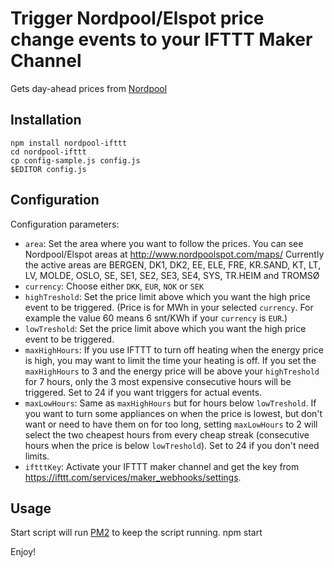 
# Trigger Nordpool/Elspot price change events to your IFTTT Maker Channel
Gets day-ahead prices from [Nordpool](http://www.nordpoolspot.com/Market-data1/Elspot/)

## Installation
    npm install nordpool-ifttt
    cd nordpool-ifttt
    cp config-sample.js config.js
    $EDITOR config.js

## Configuration
Configuration parameters:
- `area`: Set the area where you want to follow the prices. You can see
  Nordpool/Elspot areas at http://www.nordpoolspot.com/maps/
  Currently the active areas are BERGEN, DK1, DK2, EE, ELE, FRE, KR.SAND,
  KT, LT, LV, MOLDE, OSLO, SE, SE1, SE2, SE3, SE4, SYS, TR.HEIM and TROMSØ
- `currency`: Choose either `DKK`, `EUR`, `NOK` or `SEK`
- `highTreshold`: Set the price limit above which you want the high price
  event to be triggered. (Price is for MWh in your selected `currency`. For
  example the value 60 means 6 snt/KWh if your `currency` is `EUR`.)
- `lowTreshold`: Set the price limit above which you want the high price
  event to be triggered.
- `maxHighHours`: If you use IFTTT to turn off heating when the energy price
  is high, you may want to limit the time your heating is off. If you set the
  `maxHighHours` to 3 and the energy price will be above your `highTreshold`
  for 7 hours, only the 3 most expensive consecutive hours will be triggered.
  Set to 24 if you want triggers for actual events.
- `maxLowHours`: Same as `maxHighHours` but for hours below `lowTreshold`.
  If you want to turn some appliances on when the price is lowest, but don't
  want or need to have them on for too long, setting `maxLowHours` to 2 will
  select the two cheapest hours from every cheap streak (consecutive hours
  when the price is below `lowTreshold`). Set to 24 if you don't need limits.
- `iftttKey`: Activate your IFTTT maker channel and get the key from
  https://ifttt.com/services/maker_webhooks/settings.

## Usage

Start script will run [PM2](http://pm2.keymetrics.io/) to keep the script running.
    npm start

Enjoy!
